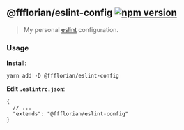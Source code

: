 ## @ffflorian/eslint-config  [![npm version](https://img.shields.io/npm/v/@ffflorian/eslint-config.svg)](https://npmjs.com/package/@ffflorian/eslint-config)

> My personal [eslint](https://eslint.org/) configuration.

### Usage

**Install**:

```
yarn add -D @ffflorian/eslint-config
```

**Edit `.eslintrc.json`**:

```jsonc
{
  // ...
  "extends": "@ffflorian/eslint-config"
}
```
